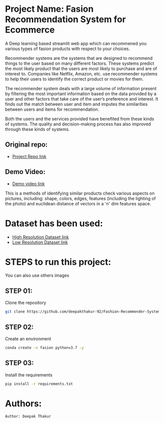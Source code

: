 # Project Name: Fasion Recommendation System for Ecommerce

A Deep learning based streamlit web app which can recommened you various types of fasion products with respect to your choices.

Recommender systems are the systems that are designed to recommend things to the user based on many different factors. These systems predict the most likely product that the users are most likely to purchase and are of interest to. Companies like Netflix, Amazon, etc. use recommender systems to help their users to identify the correct product or movies for them. 

The recommender system deals with a large volume of information present by filtering the most important information based on the data provided by a user and other factors that take care of the user’s preference and interest. It finds out the match between user and item and imputes the similarities between users and items for recommendation. 

Both the users and the services provided have benefited from these kinds of systems. The quality and decision-making process has also improved through these kinds of systems.


## Original repo:

 - [Project Repo link](https://github.com/deepakthakur-92/Fashion-Recommender-System)


## Demo Video:

 - [Demo video link](https://www.youtube.com/)


This is a methods of identifying similar products check various aspects on pictures, including: shape, colors, edges, features (including the lighting of the photo) and euclidean distance of vectors in a 'n' dim features space.

# Dataset has been used:

 - [High Resolution Dataset link](https://www.kaggle.com/paramaggarwal/fashion-product-images-dataset)
 - [Low Resolution Dataset link](https://www.kaggle.com/paramaggarwal/fashion-product-images-small)


# STEPS to run this project:

You can also use others images

## STEP 01: 
Clone the repository

```bash
git clone https://github.com/deepakthakur-92/Fashion-Recommender-System.git
```

## STEP 02: 
Create an environment


```bash
conda create -n fasion python=3.7 -y
```

## STEP 03: 
Install the requirements


```bash
pip install -r requirements.txt
```

# Authors:
```bash
Author: Deepak Thakur
```